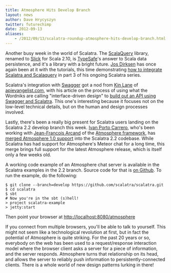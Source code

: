 ```yaml
---
title: Atmosphere Hits Develop Branch
layout: news
author: Dave Hrycyszyn
twitter: futurechimp
date: 2012-09-13
aliases:
    - /2012/09/13/scalatra-roundup-atmosphere-hits-develop-branch.html
---
```


Another busy week in the world of Scalatra. The [ScalaQuery][scalaquery] library, renamed to [Slick](http://slick.typesafe.com/) for Scala 2.10, is [TypeSafe](http://www.typesafe.com)'s answer to Scala data persistence, and it's a library with a bright future. [Jos Dirksen](http://twitter.com/josdirksen) has once again been at it with the tutorials, this time demonstrating [how to integrate Scalatra and Scalaquery][smartjava-scalaquery] in part 3 of his ongoing Scalatra series.

<!--more-->


[smartjava-scalaquery]:http://www.smartjava.org/content/tutorial-getting-started-scala-and-scalatra-part-iii
[scalaquery]:http://www.scalaquery.org/

Scalatra's integration with [Swagger](http://swagger.wordnik.com) got a nod from [Kin Lane](https://twitter.com/kinlane) of [apievangelist.com](http://apievangelist.com), with his article on the process of using what the Wordniks are calling "interface-driven design" to [build out an API using Swagger and Scalatra](http://apievangelist.com/2012/09/18/generate-api-server,-docs-and-client-code-using-swagger/). This one's interesting because it focuses not on the low-level technical details, but on the human and design processes involved.

Lastly, there's been a really big present for Scalatra users landing on the Scalatra 2.2 develop branch this week. [Ivan Porto Carrero](https://twitter.com/casualjim), who's been working with [Jean-Francois Arcand](https://twitter.com/jfarcand) of the [Atmosphere framework](https://github.com/Atmosphere/atmosphere), has [merged Atmosphere 1.0 support](https://twitter.com/casualjim/status/248945198850273281) into the Scalatra 2.2 codebase. While Scalatra has had support for Atmosphere's Meteor chat for a long time, this merge brings full support for the latest Atmosphere release, which is itself only a few weeks old.

A working code example of an Atmosphere chat server is available in the Scalatra examples in the 2.2 branch. Source code for that is [on Github](https://github.com/scalatra/scalatra/blob/develop/example/src/main/scala/org/scalatra/AtmosphereChat.scala). To run the example, do the following:

```
$ git clone --branch=develop https://github.com/scalatra/scalatra.git
$ cd scalatra
$ sbt
# Now you're in the sbt (s)hell!
> project scalatra-example
> jetty:start
```

Then point your browser at [http://localhost:8080/atmosphere](http://localhost:8080/atmosphere)

If you connect from multiple browsers, you'll be able to talk to yourself. This might not seem like a technological revolution at first, but in fact the potential of Atmosphere is quite striking. For the past 20 years or so, everybody on the web has been used to a request/response interaction model where the browser client asks a server for a piece of information, and the server responds. Atmosphere turns that relationship on its head, and allows the server to reliably push information to persistently-connected clients. There is a whole world of new design patterns lurking in there!
